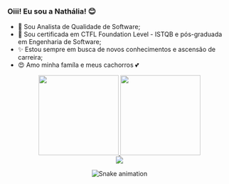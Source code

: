 ### Oiii! Eu sou a Nathália! :blush:




- :blue_book: Sou Analista de Qualidade de Software;
- :seedling: Sou certificada em CTFL Foundation Level - ISTQB e pós-graduada em Engenharia de Software;
- :sparkles: Estou sempre em busca de novos conhecimentos e ascensão de carreira;
- :heart_eyes: Amo minha famíla e meus cachorros :two_hearts:



<div align="center">
  <a href="https://github.com/Nathalia-Cruz">
  <img height="180em" src="https://github-readme-stats.vercel.app/api?username=Nathalia-Cruz&show_icons=true&theme=dracula&include_all_commits=true&count_private=true"/>
  <img height="180em" src="https://github-readme-stats.vercel.app/api/top-langs/?username=Nathalia-Cruz&layout=compact&langs_count=7&theme=dracula"/>

    
    
    
 <div> 
    <a href="https://www.linkedin.com/in/nathalia-oliveira-cruz" target="_blank"><img src="https://img.shields.io/badge/-LinkedIn-%230077B5?style=for-the- badge&logo=linkedin&logoColor=white" target="_blank"></a> 
 
 ![Snake animation](https://github.com/Nathalia-Cruz/Nathalia-Cruz/blob/output/github-contribution-grid-snake.svg)
 </div>
